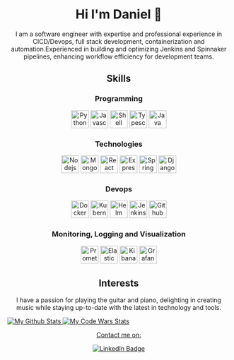 <div id="header" align="center">
    <h1>Hi I'm Daniel &#128075; </h1> 
</div>

<div id="about-me" align="center">
  <p>
  I am a software engineer with expertise and professional experience in CICD/Devops, full stack development, containerization and automation.Experienced in building and optimizing Jenkins and Spinnaker pipelines, enhancing workflow efficiency for development teams.
  </p>
</div>

<div id="key-skills" align="center">
    <h2>Skills</h2> 
    <h3>Programming</h3>
    <p>
     <img src='https://cdn.jsdelivr.net/gh/devicons/devicon@latest/icons/python/python-original.svg' title="Python" alt="Python" width="40" height="40"/>
     <img src='https://cdn.jsdelivr.net/gh/devicons/devicon@latest/icons/javascript/javascript-original.svg' title="Javascript" alt="Javascript" width="40" height="40"/>
     <img src='https://cdn.jsdelivr.net/gh/devicons/devicon@latest/icons/bash/bash-original.svg' title="Shell script" alt="Shell script" width="40" height="40"/>
     <img src='https://cdn.jsdelivr.net/gh/devicons/devicon@latest/icons/typescript/typescript-original.svg' title="Typescript" alt="Typescript" width="40" height="40"/>
     <img src='https://cdn.jsdelivr.net/gh/devicons/devicon@latest/icons/java/java-original.svg' title="Java" alt="Java" width="40" height="40"/>
    </p> 
    <h3>Technologies</h3> 
    <p>
    <img src='https://cdn.jsdelivr.net/gh/devicons/devicon@latest/icons/nodejs/nodejs-original.svg' title="Nodejs" alt="Nodejs" width="40" height="40"/>
    <img src='https://cdn.jsdelivr.net/gh/devicons/devicon@latest/icons/mongodb/mongodb-original.svg' title="MongoDB" alt="MongoB" width="40" height="40"/>
    <img src='https://cdn.jsdelivr.net/gh/devicons/devicon@latest/icons/react/react-original.svg' title="React" alt="React" width="40" height="40"/>
    <img src='https://cdn.jsdelivr.net/gh/devicons/devicon@latest/icons/express/express-original.svg' title="Expres" alt="Express" width="40" height="40"/>
    <img src='https://cdn.jsdelivr.net/gh/devicons/devicon@latest/icons/spring/spring-original.svg' title="Spring Boot" alt="Spring Boot" width="40" height="40"/>
    <img src='https://cdn.jsdelivr.net/gh/devicons/devicon@latest/icons/django/django-plain.svg' title="Django" alt="Django" width="40" height="40"/>
    </p>
    <h3>Devops</h3>
    <p>
    <img src='https://cdn.jsdelivr.net/gh/devicons/devicon@latest/icons/docker/docker-plain.svg' title="Docker" alt="Docker" width="40" height="40"/>
    <img src='https://cdn.jsdelivr.net/gh/devicons/devicon@latest/icons/kubernetes/kubernetes-plain.svg' title="Kubernetes" alt="Kubernetes" width="40" height="40"/>
    <img src='https://cdn.jsdelivr.net/gh/devicons/devicon@latest/icons/helm/helm-original.svg' title="Helm" alt="Helm" width="40" height="40"/>
    <img src='https://cdn.jsdelivr.net/gh/devicons/devicon@latest/icons/jenkins/jenkins-original.svg' title="Jenkins" alt="Jenkins" width="40" height="40"/>
    <img src='https://cdn.jsdelivr.net/gh/devicons/devicon@latest/icons/git/git-original.svg' title="Github" alt="Github" width="40" height="40"/>
    </p>
    <h3>Monitoring, Logging and Visualization</h3>
    <img src='https://cdn.jsdelivr.net/gh/devicons/devicon@latest/icons/prometheus/prometheus-original.svg' title="Prometheus" alt="Prometheus" width="40" height="40"/>
    <img src='https://cdn.jsdelivr.net/gh/devicons/devicon@latest/icons/elasticsearch/elasticsearch-original.svg' title="Elastic Search" alt="Elastic Search" width="40" height="40"/>
    <img src='https://cdn.jsdelivr.net/gh/devicons/devicon@latest/icons/kibana/kibana-original.svg' title="Kibana" alt="Kibana" width="40" height="40"/>
    <img src='https://cdn.jsdelivr.net/gh/devicons/devicon@latest/icons/grafana/grafana-original.svg' title="Grafana" alt="Grafana" width="40" height="40"/>
    </p>
</div>

<div id="interests" align="center">
    <h2>Interests</h2> 
    <p>
        I have a passion for playing the guitar and piano, delighting in creating music while staying up-to-date with the latest in technology and tools.
    </p>
    <p> <a href="https://github-readme-stats.vercel.app/api?username=DanielOnekpe"></p>
</div>

![My Github Stats](https://github-readme-stats.vercel.app/api?username=DanielOnekpe)
![My Code Wars Stats](https://www.codewars.com/users/DanielOnekpe/badges/large)



<div id="badges" align="center">
    <p>Contact me on:</p>
    <a href="https://www.linkedin.com/in/daniel-onekpe-3b1545233/">
        <img src="https://img.shields.io/badge/LinkedIn-blue?style=for-the-badge&logo=linkedin&logoColor=white" alt="LinkedIn Badge"/>
    </a>
</div>


<!--
**DanielOnekpe/DanielOnekpe** is a ✨ _special_ ✨ repository because its `README.md` (this file) appears on your GitHub profile.
Here are some ideas to get you started:
- 🔭 I’m currently working on ...
- 🌱 I’m currently learning ...
- 👯 I’m looking to collaborate on ...
- 🤔 I’m looking for help with ...
- 💬 Ask me about ...
- 📫 How to reach me: ...
- 😄 Pronouns: ...
- ⚡ Fun fact: ...
-->